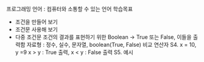 프로그래밍 언어 : 컴퓨터와 소통할 수 있는 언어
학습목표
- 조건을 만들어 보기
- 조건문 사용해 보기
- 다중 조건문
조건의 결과를 표현하기 위한 Boolean -> True 또는 False, 이들을 출력함
자료형 : 정수, 실수, 문자열, boolean(True, False)
비교 연산자
S4. x = 10, y =9 x > y : True 출력, x < y : False 출력
S5. 예시
